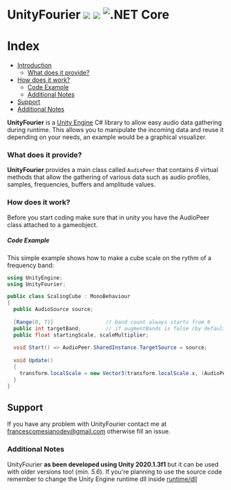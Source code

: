 # UnityFourier <img src="https://img.shields.io/badge/Version-0.0.1-blue" /> <img src="https://img.shields.io/badge/License-GPL--2.0-informational" /> ![.NET Core](https://github.com/francescomesianodev/UnityFourier/workflows/.NET%20Core/badge.svg)
Index
=======

<!--ts-->
   * [Introduction](#UnityFourier)
      * [What does it provide?](#what-does-it-provide)
   * [How does it work?](#how-does-it-work)
      * [Code Example](#code-example)
      * [Additional Notes](#additional-noted)
   * [Support](#support)
   * [Additional Notes](#additional-notes)
<!--te-->

**UnityFourier** is a <a href="https://unity.com">Unity Engine</a> C# library to allow easy audio data gathering during runtime. This allows you to manipulate the incoming data and reuse it depending on your needs, an example would be a graphical visualizer.

### What does it provide?

**UnityFourier** provides a main class called <code>AudioPeer</code> that contains <i>6</i> virtual methods that allow the gathering of various data such as audio profiles, samples, frequencies, buffers and amplitude values.

### How does it work?

Before you start coding make sure that in unity you have the AudioPeer class attached to a gameobject.

##### Code Example

This simple example shows how to make a cube scale on the rythm of a frequency band:

```c#
using UnityEngine;
using UnityFourier;

public class ScalingCube : MonoBehaviour
{
  public AudioSource source;
  
  [Range(0, 7)]                 // band count always starts from 0
  public int targetBand;        // if augmentBands is false (by default it should be) the maximum bands would be 8, set it to true if you want more bands (max. 64)
  public float startingScale, scaleMultiplier;
  
  void Start() => AudioPeer.SharedInstance.TargetSource = source;
  
  void Update()
  {
    transform.localScale = new Vector3(transform.localScale.x, (AudioPeer.SharedInstance.FrequencyBands[targetBand] * scaleMultiplier) + startingScale, transform.localScale.z);
  }
}
```

## Support

If you have any problem with UnityFourier contact me at francescomesianodev@gmail.com otherwise fill an issue.

### Additional Notes

UnityFourier **as been developed using Unity 2020.1.3f1** but it can be used with older versions too! (*min. 5.6*). If you're planning to use the source code remember to change the Unity Engine runtime dll inside [runtime/dll](https://github.com/BlackMesaDude/UnityFourier/tree/master/runtime/dll)
